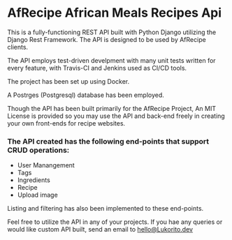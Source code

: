 # AfRecipe African Meals Recipes Api
This is a fully-functioning REST API built with Python Django utilizing the Django Rest Framework. The API is designed to be used by AfRecipe clients.

The API employs test-driven develpment with many unit tests written for every feature, with Travis-CI and Jenkins used as CI/CD tools.

The project has been set up using Docker.

A Postrges (Postgresql) database has been employed.

Though the API has been built primarily for the AfRecipe Project, An MIT License is provided so you may use the API and back-end freely in creating your own front-ends for recipe websites.

### The API created has the following end-points that support CRUD operations:

- User Manangement
- Tags
- Ingredients
- Recipe
- Upload image

Listing and filtering has also been implemented to these end-points.

Feel free to utilize the API in any of your projects. If you hae any queries or would like custom API built, send an email to <hello@Lukorito.dev>
